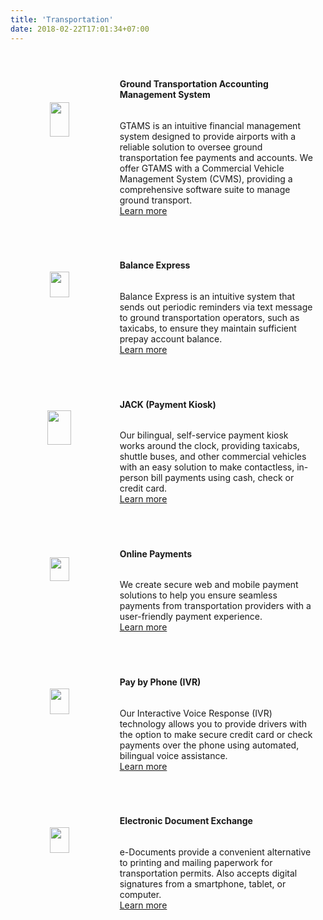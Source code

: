 ```yaml
---
title: 'Transportation'
date: 2018-02-22T17:01:34+07:00
---
```


<style>
/* Style the tab */
.tab {
  overflow: hidden;
  border: 1px solid #ccc;
  background-color: #f1f1f1;
  margin-right: 40px;
}

/* Style the buttons inside the tab */
.tab button {
  background-color: inherit;
  float: left;
  border: none;
  outline: none;
  cursor: pointer;
  padding: 14px 16px;
  transition: 0.3s;
  font-size: 17px;
}

/* Change background color of buttons on hover */
.tab button:hover {
  background-color: #ddd;
}

/* Create an active/current tablink class */
.tab button.active {
  background-color: #ccc;
}

/* Style the tab content */
.tabcontent {
  display: none;
  margin-right: 40px;
  padding-left: 6px 12px;
  border: 1px solid #ccc;
  border-top: none;
  padding-left: 30px;
  padding-bottom: 40px;
}

.smallimg {
    display: block; 
    margin-left: auto; 
    margin-right: auto; 
    margin-top: auto; 
    margin-bottom: auto;
}

.row {
  display: flex;
  flex-direction: row;
  flex-wrap: wrap;
  width: 100%;
  margin: 20px;
}

.coltext {
  display: flex;
  flex-direction: column;
  flex-basis: 100%;
  flex: 2;
  padding-right: 40px;
}

.colimg {
  display: flex;
  flex-direction: column;
  flex-basis: 100%;
  flex: 1;
}
</style>

<div class='row'> <!-- GTAMS -->
    <div class='colimg'>
        <img src='/images/products/gtams.webp' width="45%" loading="lazy" class='smallimg'>
    </div>
    <div class='coltext'>
        <br>
        <h4>Ground Transportation Accounting Management System</h4>
        <p>
            GTAMS is an intuitive financial management system designed to provide airports with a reliable solution to oversee ground transportation fee payments and accounts. We offer GTAMS with a Commercial Vehicle Management System (CVMS), providing a comprehensive software suite to manage ground transport.
            <br>
            <a href="/contact/">Learn more</a>
        </p>
    </div>
</div>
<div class='row'> <!-- Balance Express -->
    <div class='colimg'>
        <img src='/images/products/balanceexpress.webp' width="45%" loading="lazy" class='smallimg'>
    </div>
    <div class='coltext'>
        <br>
        <h4>Balance Express</h4>
        <p>
            Balance Express is an intuitive system that sends out periodic reminders via text message to ground transportation operators, such as taxicabs, to ensure they maintain sufficient prepay account balance.
            <br>
            <a href="/contact/">Learn more</a>
        </p>
    </div>
</div>
<div class='row'> <!-- JACK -->
    <div class='colimg'>
        <img src='/images/products/paymentkiosk.webp' width="50%" loading="lazy" class='smallimg'>
    </div>
    <div class='coltext'>
        <br>
        <h4>JACK (Payment Kiosk)</h4>
        <p>
            Our bilingual, self-service payment kiosk works around the clock, providing taxicabs, shuttle buses, and other commercial vehicles with an easy solution to make contactless, in-person bill payments using cash, check or credit card.
            <br>
            <a href="/contact/">Learn more</a>
        </p>
    </div>
</div>
<div class='row'> <!-- Online Payments -->
    <div class='colimg'>
        <img src='/images/products/onlinepayment.webp' width="45%" loading="lazy" class='smallimg'>
    </div>
    <div class='coltext'>
        <br>
        <h4>Online Payments</h4>
        <p>
            We create secure web and mobile payment solutions to help you ensure seamless payments from transportation providers with a user-friendly payment experience.
            <br>
            <a href="/contact/">Learn more</a>
        </p>
    </div>
</div>
<div class='row'> <!-- IVR -->
    <div class='colimg'>
        <img src='/images/products/ivr.webp' width="45%" loading="lazy" class='smallimg'>
    </div>
    <div class='coltext'>
        <br>
        <h4>Pay by Phone (IVR)</h4>
        <p>
            Our Interactive Voice Response (IVR) technology allows you to provide drivers with the option to make secure credit card or check payments over the phone using automated, bilingual voice assistance.
            <br>
            <a href="/contact/">Learn more</a>
        </p>
    </div>
</div>
<div class='row'> <!-- Electronic Forms -->
    <div class='colimg'>
        <img src='/images/products/dice.webp' width="45%" loading="lazy" class='smallimg'>
    </div>
    <div class='coltext'>
        <br>
        <h4>Electronic Document Exchange</h4>
        <p>
            e-Documents provide a convenient alternative to printing and mailing paperwork for transportation permits. Also accepts digital signatures from a smartphone, tablet, or computer.
            <br>
            <a href="/contact/">Learn more</a>
        </p>
    </div>
</div>